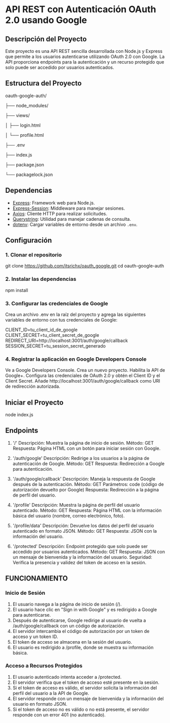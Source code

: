 # API REST con Autenticación OAuth 2.0 usando Google

## Descripción del Proyecto

Este proyecto es una API REST sencilla desarrollada con Node.js y Express que permite a los usuarios autenticarse utilizando OAuth 2.0 con Google. La API proporciona endpoints para la autenticación y un recurso protegido que solo puede ser accedido por usuarios autenticados.

## Estructura del Proyecto

oauth-google-auth/

├── node_modules/

├── views/

│ ├── login.html

│ └── profile.html

├── .env

├── index.js

├── package.json

└── packagelock.json




## Dependencias

- [Express](https://www.npmjs.com/package/express): Framework web para Node.js.
- [Express-Session](https://www.npmjs.com/package/express-session): Middleware para manejar sesiones.
- [Axios](https://www.npmjs.com/package/axios): Cliente HTTP para realizar solicitudes.
- [Querystring](https://www.npmjs.com/package/querystring): Utilidad para manejar cadenas de consulta.
- [dotenv](https://www.npmjs.com/package/dotenv): Cargar variables de entorno desde un archivo `.env`.

## Configuración

### 1. Clonar el repositorio

git clone https://github.com/itsrichx/oauth_google.git
cd oauth-google-auth

### 2. Instalar las dependencias
npm install


### 3. Configurar las credenciales de Google

Crea un archivo .env en la raíz del proyecto y agrega las siguientes variables de entorno con tus credenciales de Google:

CLIENT_ID=tu_client_id_de_google
CLIENT_SECRET=tu_client_secret_de_google
REDIRECT_URI=http://localhost:3001/auth/google/callback
SESSION_SECRET=tu_session_secret_generado

### 4. Registrar la aplicación en Google Developers Console

Ve a Google Developers Console.
Crea un nuevo proyecto.
Habilita la API de Google+.
Configura las credenciales de OAuth 2.0 y obtén el Client ID y el Client Secret.
Añade http://localhost:3001/auth/google/callback como URI de redirección autorizada.

## Iniciar el Proyecto

node index.js


## Endpoints

1. '/'
Descripción: Muestra la página de inicio de sesión.
Método: GET
Respuesta: Página HTML con un botón para iniciar sesión con Google.

2. '/auth/google'
Descripción: Redirige a los usuarios a la página de autenticación de Google.
Método: GET
Respuesta: Redirección a Google para autenticación.

3. '/auth/google/callback'
Descripción: Maneja la respuesta de Google después de la autenticación.
Método: GET
Parámetros: code (código de autorización devuelto por Google)
Respuesta: Redirección a la página de perfil del usuario.

4. '/profile'
Descripción: Muestra la página de perfil del usuario autenticado.
Método: GET
Respuesta: Página HTML con la información básica del usuario (nombre, correo electrónico, foto).

5. '/profile/data'
Descripción: Devuelve los datos del perfil del usuario autenticado en formato JSON.
Método: GET
Respuesta: JSON con la información del usuario.

6. '/protected'
Descripción: Endpoint protegido que solo puede ser accedido por usuarios autenticados.
Método: GET
Respuesta: JSON con un mensaje de bienvenida y la información del usuario.
Seguridad: Verifica la presencia y validez del token de acceso en la sesión.

## FUNCIONAMIENTO

### Inicio de Sesión

1. El usuario navega a la página de inicio de sesión (/).
2. El usuario hace clic en "Sign in with Google" y es redirigido a Google para autenticarse.
3. Después de autenticarse, Google redirige al usuario de vuelta a /auth/google/callback con un código de autorización.
4. El servidor intercambia el código de autorización por un token de acceso y un token ID.
5. El token de acceso se almacena en la sesión del usuario.
6. El usuario es redirigido a /profile, donde se muestra su información básica.

### Acceso a Recursos Protegidos

1. El usuario autenticado intenta acceder a /protected.
2. El servidor verifica que el token de acceso esté presente en la sesión.
3. Si el token de acceso es válido, el servidor solicita la información del perfil del usuario a la API de Google.
4. El servidor responde con un mensaje de bienvenida y la información del usuario en formato JSON.
5. Si el token de acceso no es válido o no está presente, el servidor responde con un error 401 (no autenticado).
